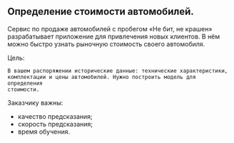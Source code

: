 ## Определение стоимости автомобилей.

Сервис по продаже автомобилей с пробегом «Не бит, не крашен» разрабатывает приложение для привлечения новых клиентов. В нём можно быстро узнать рыночную стоимость своего автомобиля. 

Цель:

    В вашем распоряжении исторические данные: технические характеристики, 
    комплектации и цены автомобилей. Нужно построить модель для определения 
    стоимости. 

Заказчику важны:

- качество предсказания;
- скорость предсказания;
- время обучения.